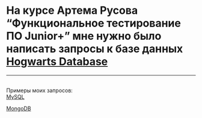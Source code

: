 # На курсе Артема Русова “Функциональное тестирование ПО Junior+” мне нужно было написать запросы к базе данных <a href="https://drive.google.com/drive/folders/1iHdNHZPkfIq3y8V6Q7NXZEUmsjyNSlGI" rel="nofollow"> Hogwarts Database</a>
--- 
<br>
Примеры моих запросов:
<br>
<a href="https://docs.google.com/document/d/1mZ3IGN30jWFeQktnGLGPYrcbcNo965Nm7Usdty1bW2E/edit?usp=sharing" rel="nofollow">MySQL</a>

<a href="https:" rel="nofollow">MongoDB</a>